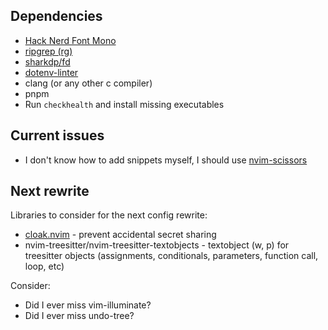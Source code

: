 ## Dependencies

- [Hack Nerd Font Mono](https://github.com/ryanoasis/nerd-fonts/releases/latest)
- [ripgrep (rg)](https://github.com/BurntSushi/ripgrep)
- [sharkdp/fd](https://github.com/sharkdp/fd)
- [dotenv-linter](http://dotenv-linter.github.io/#/installation)
- clang (or any other c compiler)
- pnpm
- Run `checkhealth` and install missing executables

## Current issues

- I don't know how to add snippets myself, I should use [nvim-scissors](https://github.com/chrisgrieser/nvim-scissors)

## Next rewrite

Libraries to consider for the next config rewrite:

- [cloak.nvim](https://github.com/laytan/cloak.nvim) - prevent accidental secret sharing
- nvim-treesitter/nvim-treesitter-textobjects - textobject (w, p) for treesitter objects (assignments, conditionals, parameters, function call, loop, etc)

Consider:
- Did I ever miss vim-illuminate?
- Did I ever miss undo-tree?
